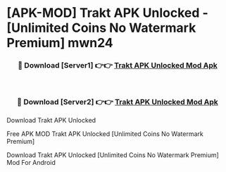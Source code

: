 # [APK-MOD] Trakt APK Unlocked - [Unlimited Coins No Watermark Premium] mwn24



<div align="center">
<h3>🔴 Download [Server1] 👉👉 <a href="https://momento.my/?title=Trakt_APK_Unlocked">Trakt APK Unlocked Mod Apk</a></h3><br>

<h3>🔴 Download [Server2] 👉👉 <a href="https://momento.my/?title=Trakt_APK_Unlocked">Trakt APK Unlocked Mod Apk</a></h3>
</div>



Download Trakt APK Unlocked 

Free APK MOD Trakt APK Unlocked [Unlimited Coins No Watermark Premium]

Download Trakt APK Unlocked [Unlimited Coins No Watermark Premium] Mod For Android
